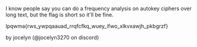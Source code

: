 I know people say you can do a frequency analysis on autokey ciphers over long text, but the flag is short so it'll be fine.

lpqwma{rws_ywpqaauad_rrqfcfkq_wuey_ifwo_xlkvxawjh_pkbgrzf}

by jocelyn (@jocelyn3270 on discord)


